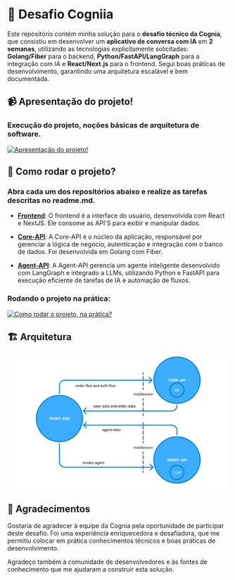 # 🤖 Desafio Cogniia

Este repositório contém minha solução para o **desafio técnico da Cognia**, que consistiu em desenvolver um **aplicativo de conversa com IA** em **2 semanas**, utilizando as tecnologias explicitamente solicitadas: **Golang/Fiber** para o backend, **Python/FastAPI/LangGraph** para a integração com IA e **React/Next.js** para o frontend. Segui boas práticas de desenvolvimento, garantindo uma arquitetura escalável e bem documentada.

## 📹 Apresentação do projeto!

### Execução do projeto, noções básicas de arquitetura de software.

[![Apresentação do projeto!](https://img.youtube.com/vi/d_sqvS9-OzU/0.jpg)](https://www.youtube.com/watch?v=d_sqvS9-OzU)

## 🚀 Como rodar o projeto?

### Abra cada um dos repositórios abaixo e realize as tarefas descritas no readme.md.

- [**Frontend**](https://github.com/thiago-dsd/fastfood-frontend): O frontend é a interface do usuário, desenvolvida com React e NextJS. Ele consome as API'S para exibir e manipular dados.

- [**Core-API**](https://github.com/thiago-dsd/fastfood-core-api): A Core-API é o núcleo da aplicação, responsável por gerenciar a lógica de negócio, autenticação e integração com o banco de dados. Foi desenvolvida em Golang com Fiber.

- [**Agent-API**](https://github.com/thiago-dsd/fastfood-agent-api): A Agent-API gerencia um agente inteligente desenvolvido com LangGraph e integrado a LLMs, utilizando Python e FastAPI para execução eficiente de tarefas de IA e automação de fluxos.

### Rodando o projeto na prática:

[![Como rodar o projeto, na prática?](https://img.youtube.com/vi/_7Y26BJuCzQ/0.jpg)](https://www.youtube.com/watch?v=_7Y26BJuCzQ)

## 🏗️ Arquitetura
![Arquitetura](./media/architecture.png)

## 🙏 Agradecimentos
Gostaria de agradecer à equipe da Cognia pela oportunidade de participar deste desafio. Foi uma experiência enriquecedora e desafiadora, que me permitiu colocar em prática conhecimentos técnicos e boas práticas de desenvolvimento.

Agradeço também à comunidade de desenvolvedores e às fontes de conhecimento que me ajudaram a construir esta solução.
